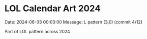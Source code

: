 # LOL Calendar Art 2024

Date: 2024-06-03 00:03:00
Message: L pattern (3,0) (commit 4/12)

Part of LOL pattern across 2024
